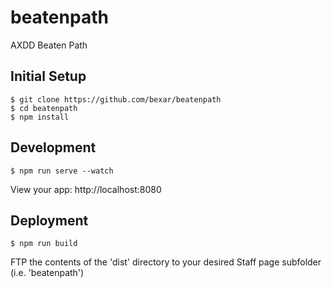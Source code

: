 # beatenpath
AXDD Beaten Path


## Initial Setup
```
$ git clone https://github.com/bexar/beatenpath
$ cd beatenpath
$ npm install
```

## Development
```
$ npm run serve --watch
```

View your app: http://localhost:8080


## Deployment
```
$ npm run build
```

FTP the contents of the 'dist' directory to your desired Staff page subfolder (i.e. 'beatenpath')
